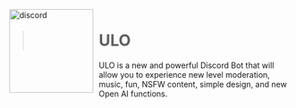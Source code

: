 
<img width="150" height="150" align="left" style="float: left; margin: 0 10px 0 0;" alt="discord" src="https://cdn.discordapp.com/attachments/1121120511758434304/1126722023217975416/6fbbaee17447e12763e52c87a5a09971.png"> 

> # ULO
<a> 
  ULO is a new and powerful Discord Bot that will allow you to experience new level moderation, music, fun, NSFW content, simple design, and new Open AI functions.
</a>
<br>
<br>
<br>

